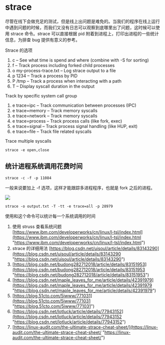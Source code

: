 # strace

<!--
ID: d19d0143-895b-4f17-a9af-efff8d37ab1f
Status: publish
Date: 2019-06-15T17:44:26
Modified: 2019-07-06T13:17:49
wp_id: 107
-->

尽管在线下会做充足的测试，但是线上出问题是难免的。当我们的程序在线上运行中遇到问题的时候，而我们又没有日志可以观察到底哪里出了问题，这时候可以使用 strace 命令。strace 可以直接根据 pid 附着到进程上，打印出进程的一些统计信息，为排查 bug 提供有意义的参考。

Strace 的选项

1. c – See what time is spend and where (combine with -S for sorting)
2. f – Track process including forked child processes
3. o my-process-trace.txt – Log strace output to a file
4. p 1234 – Track a process by PID
5. P /tmp – Track a process when interacting with a path
6. T – Display syscall duration in the output

Track by specific system call group

1. e trace=ipc – Track communication between processes (IPC)
2. e trace=memory – Track memory syscalls
3. e trace=network – Track memory syscalls
4. e trace=process – Track process calls (like fork, exec)
5. e trace=signal – Track process signal handling (like HUP, exit)
6. e trace=file – Track file related syscalls

Trace multiple syscalls

```
strace -e open,close
```

## 统计进程系统调用花费时间

```
strace -c -f -p 11084
```

一般来说要加上 -f 选项，这样才能跟踪多进程程序，也就是 fork 之后的进程。

![](https://yifei.me/wp-content/uploads/2019/06/20190605-145050-1.png)

```
strace -o output.txt -T -tt -e trace=all -p 28979
```

使用和这个命令可以统计每一个系统调用的时间

1. 使用 struss 查看系统问题 [https://www.ibm.com/developerworks/cn/linux/l-tsl/index.html](https://www.ibm.com/developerworks/cn/linux/l-tsl/index.html "https://www.ibm.com/developerworks/cn/linux/l-tsl/index.html")
2. strace 的详细用法 [https://blog.csdn.net/uisoul/article/details/83143290](https://blog.csdn.net/uisoul/article/details/83143290 "https://blog.csdn.net/uisoul/article/details/83143290")
3. [https://blog.csdn.net/budong282712018/article/details/83151953](https://blog.csdn.net/budong282712018/article/details/83151953 "https://blog.csdn.net/budong282712018/article/details/83151953")
4. [https://blog.csdn.net/maple_leaves_for_me/article/details/42391979](https://blog.csdn.net/maple_leaves_for_me/article/details/42391979 "https://blog.csdn.net/maple_leaves_for_me/article/details/42391979")
5. [https://blog.51cto.com/5iwww/771031](https://blog.51cto.com/5iwww/771031 "https://blog.51cto.com/5iwww/771031")
6. [https://blog.csdn.net/lotluck/article/details/77943152](https://blog.csdn.net/lotluck/article/details/77943152 "https://blog.csdn.net/lotluck/article/details/77943152")
7. [https://linux-audit.com/the-ultimate-strace-cheat-sheet/](https://linux-audit.com/the-ultimate-strace-cheat-sheet/ "https://linux-audit.com/the-ultimate-strace-cheat-sheet/")

